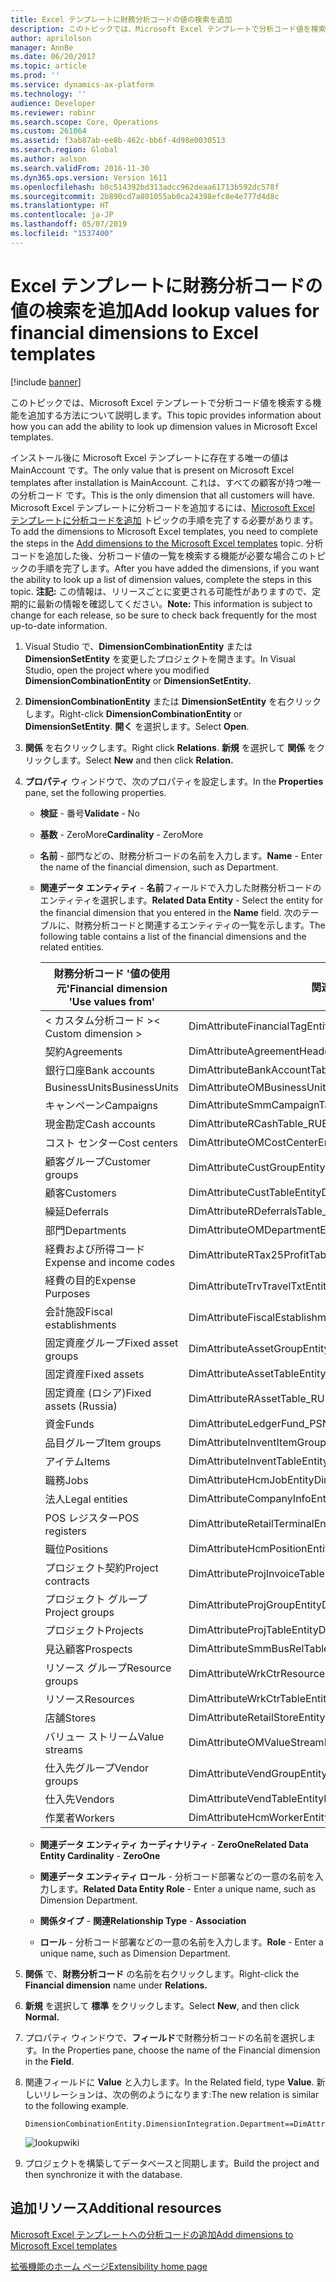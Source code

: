 ```yaml
---
title: Excel テンプレートに財務分析コードの値の検索を追加
description: このトピックでは、Microsoft Excel テンプレートで分析コード値を検索する機能を追加する方法について説明します。
author: aprilolson
manager: AnnBe
ms.date: 06/20/2017
ms.topic: article
ms.prod: ''
ms.service: dynamics-ax-platform
ms.technology: ''
audience: Developer
ms.reviewer: robinr
ms.search.scope: Core, Operations
ms.custom: 261064
ms.assetid: f3ab87ab-ee8b-462c-bb6f-4d98e0030513
ms.search.region: Global
ms.author: aolson
ms.search.validFrom: 2016-11-30
ms.dyn365.ops.version: Version 1611
ms.openlocfilehash: b0c514392bd313adcc962deaa61713b592dc578f
ms.sourcegitcommit: 2b890cd7a801055ab0ca24398efc8e4e777d4d8c
ms.translationtype: HT
ms.contentlocale: ja-JP
ms.lasthandoff: 05/07/2019
ms.locfileid: "1537400"
---
```

# <a name="add-lookup-values-for-financial-dimensions-to-excel-templates"></a><span data-ttu-id="529d2-103">Excel テンプレートに財務分析コードの値の検索を追加</span><span class="sxs-lookup"><span data-stu-id="529d2-103">Add lookup values for financial dimensions to Excel templates</span></span>

[!include [banner](../includes/banner.md)]

<span data-ttu-id="529d2-104">このトピックでは、Microsoft Excel テンプレートで分析コード値を検索する機能を追加する方法について説明します。</span><span class="sxs-lookup"><span data-stu-id="529d2-104">This topic provides information about how you can add the ability to look up dimension values in Microsoft Excel templates.</span></span>

<span data-ttu-id="529d2-105">インストール後に Microsoft Excel テンプレートに存在する唯一の値は MainAccount です。</span><span class="sxs-lookup"><span data-stu-id="529d2-105">The only value that is present on Microsoft Excel templates after installation is MainAccount.</span></span> <span data-ttu-id="529d2-106">これは、すべての顧客が持つ唯一の分析コード です。</span><span class="sxs-lookup"><span data-stu-id="529d2-106">This is the only dimension that all customers will have.</span></span> <span data-ttu-id="529d2-107">Microsoft Excel テンプレートに分析コードを追加するには、[Microsoft Excel テンプレートに分析コードを追加](dimensions-overview.md) トピックの手順を完了する必要があります。</span><span class="sxs-lookup"><span data-stu-id="529d2-107">To add the dimensions to Microsoft Excel templates, you need to complete the steps in the [Add dimensions to the Microsoft Excel templates](dimensions-overview.md) topic.</span></span> <span data-ttu-id="529d2-108">分析コードを追加した後、分析コード値の一覧を検索する機能が必要な場合このトピックの手順を完了します。</span><span class="sxs-lookup"><span data-stu-id="529d2-108">After you have added the dimensions, if you want the ability to look up a list of dimension values, complete the steps in this topic.</span></span> <span data-ttu-id="529d2-109">**注記:** この情報は、リリースごとに変更される可能性がありますので、定期的に最新の情報を確認してください。</span><span class="sxs-lookup"><span data-stu-id="529d2-109">**Note:**  This information is subject to change for each release, so be sure to check back frequently for the most up-to-date information.</span></span>

1.  <span data-ttu-id="529d2-110">Visual Studio で、**DimensionCombinationEntity** または **DimensionSetEntity** を変更したプロジェクトを開きます。</span><span class="sxs-lookup"><span data-stu-id="529d2-110">In Visual Studio, open the project where you modified **DimensionCombinationEntity** or **DimensionSetEntity.**</span></span>
2.  <span data-ttu-id="529d2-111">**DimensionCombinationEntity** または **DimensionSetEntity** を右クリックします。</span><span class="sxs-lookup"><span data-stu-id="529d2-111">Right-click **DimensionCombinationEntity** or **DimensionSetEntity**.</span></span> <span data-ttu-id="529d2-112">**開く** を選択します。</span><span class="sxs-lookup"><span data-stu-id="529d2-112">Select **Open**.</span></span>
3.  <span data-ttu-id="529d2-113">**関係** を右クリックします。</span><span class="sxs-lookup"><span data-stu-id="529d2-113">Right click **Relations**.</span></span> <span data-ttu-id="529d2-114">**新規** を選択して **関係** をクリックします。</span><span class="sxs-lookup"><span data-stu-id="529d2-114">Select **New** and then click **Relation.**</span></span>
4.  <span data-ttu-id="529d2-115">**プロパティ** ウィンドウで、次のプロパティを設定します。</span><span class="sxs-lookup"><span data-stu-id="529d2-115">In the **Properties** pane, set the following properties.</span></span>
    -   <span data-ttu-id="529d2-116">**検証** - 番号</span><span class="sxs-lookup"><span data-stu-id="529d2-116">**Validate** - No</span></span>
    -   <span data-ttu-id="529d2-117">**基数** - ZeroMore</span><span class="sxs-lookup"><span data-stu-id="529d2-117">**Cardinality** - ZeroMore</span></span>
    -   <span data-ttu-id="529d2-118">**名前** - 部門などの、財務分析コードの名前を入力します。</span><span class="sxs-lookup"><span data-stu-id="529d2-118">**Name** - Enter the name of the financial dimension, such as Department.</span></span>
    -   <span data-ttu-id="529d2-119">**関連データ エンティティ** - **名前**フィールドで入力した財務分析コードのエンティティを選択します。</span><span class="sxs-lookup"><span data-stu-id="529d2-119">**Related Data Entity** - Select the entity for the financial dimension that you entered in the **Name** field.</span></span> <span data-ttu-id="529d2-120">次のテーブルに、財務分析コードと関連するエンティティの一覧を示します。</span><span class="sxs-lookup"><span data-stu-id="529d2-120">The following table contains a list of the financial dimensions and the related entities.</span></span>

        | <span data-ttu-id="529d2-121">**財務分析コード '値の使用元'**</span><span class="sxs-lookup"><span data-stu-id="529d2-121">**Financial dimension 'Use values from'**</span></span> | <span data-ttu-id="529d2-122">**関連するエンティティ**</span><span class="sxs-lookup"><span data-stu-id="529d2-122">**Related entity**</span></span>                        |
        |-------------------------------------------|-------------------------------------------|
        | <span data-ttu-id="529d2-123">&lt; カスタム分析コード &gt;</span><span class="sxs-lookup"><span data-stu-id="529d2-123">&lt; Custom dimension &gt;</span></span>                | <span data-ttu-id="529d2-124">DimAttributeFinancialTagEntity</span><span class="sxs-lookup"><span data-stu-id="529d2-124">DimAttributeFinancialTagEntity</span></span>            |
        | <span data-ttu-id="529d2-125">契約</span><span class="sxs-lookup"><span data-stu-id="529d2-125">Agreements</span></span>                                | <span data-ttu-id="529d2-126">DimAttributeAgreementHeaderExt\_RUEntity</span><span class="sxs-lookup"><span data-stu-id="529d2-126">DimAttributeAgreementHeaderExt\_RUEntity</span></span>  |
        | <span data-ttu-id="529d2-127">銀行口座</span><span class="sxs-lookup"><span data-stu-id="529d2-127">Bank accounts</span></span>                             | <span data-ttu-id="529d2-128">DimAttributeBankAccountTableEntity</span><span class="sxs-lookup"><span data-stu-id="529d2-128">DimAttributeBankAccountTableEntity</span></span>        |
        | <span data-ttu-id="529d2-129">BusinessUnits</span><span class="sxs-lookup"><span data-stu-id="529d2-129">BusinessUnits</span></span>                             | <span data-ttu-id="529d2-130">DimAttributeOMBusinessUnitEntity</span><span class="sxs-lookup"><span data-stu-id="529d2-130">DimAttributeOMBusinessUnitEntity</span></span>          |
        | <span data-ttu-id="529d2-131">キャンペーン</span><span class="sxs-lookup"><span data-stu-id="529d2-131">Campaigns</span></span>                                 | <span data-ttu-id="529d2-132">DimAttributeSmmCampaignTableEntity</span><span class="sxs-lookup"><span data-stu-id="529d2-132">DimAttributeSmmCampaignTableEntity</span></span>        |
        | <span data-ttu-id="529d2-133">現金勘定</span><span class="sxs-lookup"><span data-stu-id="529d2-133">Cash accounts</span></span>                             | <span data-ttu-id="529d2-134">DimAttributeRCashTable\_RUEntity</span><span class="sxs-lookup"><span data-stu-id="529d2-134">DimAttributeRCashTable\_RUEntity</span></span>          |
        | <span data-ttu-id="529d2-135">コスト センター</span><span class="sxs-lookup"><span data-stu-id="529d2-135">Cost centers</span></span>                              | <span data-ttu-id="529d2-136">DimAttributeOMCostCenterEntity</span><span class="sxs-lookup"><span data-stu-id="529d2-136">DimAttributeOMCostCenterEntity</span></span>            |
        | <span data-ttu-id="529d2-137">顧客グループ</span><span class="sxs-lookup"><span data-stu-id="529d2-137">Customer groups</span></span>                           | <span data-ttu-id="529d2-138">DimAttributeCustGroupEntity</span><span class="sxs-lookup"><span data-stu-id="529d2-138">DimAttributeCustGroupEntity</span></span>               |
        | <span data-ttu-id="529d2-139">顧客</span><span class="sxs-lookup"><span data-stu-id="529d2-139">Customers</span></span>                                 | <span data-ttu-id="529d2-140">DimAttributeCustTableEntity</span><span class="sxs-lookup"><span data-stu-id="529d2-140">DimAttributeCustTableEntity</span></span>               |
        | <span data-ttu-id="529d2-141">繰延</span><span class="sxs-lookup"><span data-stu-id="529d2-141">Deferrals</span></span>                                 | <span data-ttu-id="529d2-142">DimAttributeRDeferralsTable\_RUEntity</span><span class="sxs-lookup"><span data-stu-id="529d2-142">DimAttributeRDeferralsTable\_RUEntity</span></span>     |
        | <span data-ttu-id="529d2-143">部門</span><span class="sxs-lookup"><span data-stu-id="529d2-143">Departments</span></span>                               | <span data-ttu-id="529d2-144">DimAttributeOMDepartmentEntity</span><span class="sxs-lookup"><span data-stu-id="529d2-144">DimAttributeOMDepartmentEntity</span></span>            |
        | <span data-ttu-id="529d2-145">経費および所得コード</span><span class="sxs-lookup"><span data-stu-id="529d2-145">Expense and income codes</span></span>                  | <span data-ttu-id="529d2-146">DimAttributeRTax25ProfitTable\_RUEntity</span><span class="sxs-lookup"><span data-stu-id="529d2-146">DimAttributeRTax25ProfitTable\_RUEntity</span></span>   |
        | <span data-ttu-id="529d2-147">経費の目的</span><span class="sxs-lookup"><span data-stu-id="529d2-147">Expense Purposes</span></span>                          | <span data-ttu-id="529d2-148">DimAttributeTrvTravelTxtEntity</span><span class="sxs-lookup"><span data-stu-id="529d2-148">DimAttributeTrvTravelTxtEntity</span></span>            |
        | <span data-ttu-id="529d2-149">会計施設</span><span class="sxs-lookup"><span data-stu-id="529d2-149">Fiscal establishments</span></span>                     | <span data-ttu-id="529d2-150">DimAttributeFiscalEstablishment\_BREntity</span><span class="sxs-lookup"><span data-stu-id="529d2-150">DimAttributeFiscalEstablishment\_BREntity</span></span> |
        | <span data-ttu-id="529d2-151">固定資産グループ</span><span class="sxs-lookup"><span data-stu-id="529d2-151">Fixed asset groups</span></span>                        | <span data-ttu-id="529d2-152">DimAttributeAssetGroupEntity</span><span class="sxs-lookup"><span data-stu-id="529d2-152">DimAttributeAssetGroupEntity</span></span>              |
        | <span data-ttu-id="529d2-153">固定資産</span><span class="sxs-lookup"><span data-stu-id="529d2-153">Fixed assets</span></span>                              | <span data-ttu-id="529d2-154">DimAttributeAssetTableEntity</span><span class="sxs-lookup"><span data-stu-id="529d2-154">DimAttributeAssetTableEntity</span></span>              |
        | <span data-ttu-id="529d2-155">固定資産 (ロシア)</span><span class="sxs-lookup"><span data-stu-id="529d2-155">Fixed assets (Russia)</span></span>                     | <span data-ttu-id="529d2-156">DimAttributeRAssetTable\_RUEntity</span><span class="sxs-lookup"><span data-stu-id="529d2-156">DimAttributeRAssetTable\_RUEntity</span></span>         |
        | <span data-ttu-id="529d2-157">資金</span><span class="sxs-lookup"><span data-stu-id="529d2-157">Funds</span></span>                                     | <span data-ttu-id="529d2-158">DimAttributeLedgerFund\_PSN</span><span class="sxs-lookup"><span data-stu-id="529d2-158">DimAttributeLedgerFund\_PSN</span></span>               |
        | <span data-ttu-id="529d2-159">品目グループ</span><span class="sxs-lookup"><span data-stu-id="529d2-159">Item groups</span></span>                               | <span data-ttu-id="529d2-160">DimAttributeInventItemGroupEntity</span><span class="sxs-lookup"><span data-stu-id="529d2-160">DimAttributeInventItemGroupEntity</span></span>         |
        | <span data-ttu-id="529d2-161">アイテム</span><span class="sxs-lookup"><span data-stu-id="529d2-161">Items</span></span>                                     | <span data-ttu-id="529d2-162">DimAttributeInventTableEntity</span><span class="sxs-lookup"><span data-stu-id="529d2-162">DimAttributeInventTableEntity</span></span>             |
        | <span data-ttu-id="529d2-163">職務</span><span class="sxs-lookup"><span data-stu-id="529d2-163">Jobs</span></span>                                      | <span data-ttu-id="529d2-164">DimAttributeHcmJobEntity</span><span class="sxs-lookup"><span data-stu-id="529d2-164">DimAttributeHcmJobEntity</span></span>                  |
        | <span data-ttu-id="529d2-165">法人</span><span class="sxs-lookup"><span data-stu-id="529d2-165">Legal entities</span></span>                            | <span data-ttu-id="529d2-166">DimAttributeCompanyInfoEntity</span><span class="sxs-lookup"><span data-stu-id="529d2-166">DimAttributeCompanyInfoEntity</span></span>             |
        | <span data-ttu-id="529d2-167">POS レジスター</span><span class="sxs-lookup"><span data-stu-id="529d2-167">POS registers</span></span>                             | <span data-ttu-id="529d2-168">DimAttributeRetailTerminalEntity</span><span class="sxs-lookup"><span data-stu-id="529d2-168">DimAttributeRetailTerminalEntity</span></span>          |
        | <span data-ttu-id="529d2-169">職位</span><span class="sxs-lookup"><span data-stu-id="529d2-169">Positions</span></span>                                 | <span data-ttu-id="529d2-170">DimAttributeHcmPositionEntity</span><span class="sxs-lookup"><span data-stu-id="529d2-170">DimAttributeHcmPositionEntity</span></span>             |
        | <span data-ttu-id="529d2-171">プロジェクト契約</span><span class="sxs-lookup"><span data-stu-id="529d2-171">Project contracts</span></span>                         | <span data-ttu-id="529d2-172">DimAttributeProjInvoiceTableEntity</span><span class="sxs-lookup"><span data-stu-id="529d2-172">DimAttributeProjInvoiceTableEntity</span></span>        |
        | <span data-ttu-id="529d2-173">プロジェクト グループ</span><span class="sxs-lookup"><span data-stu-id="529d2-173">Project groups</span></span>                            | <span data-ttu-id="529d2-174">DimAttributeProjGroupEntity</span><span class="sxs-lookup"><span data-stu-id="529d2-174">DimAttributeProjGroupEntity</span></span>               |
        | <span data-ttu-id="529d2-175">プロジェクト</span><span class="sxs-lookup"><span data-stu-id="529d2-175">Projects</span></span>                                  | <span data-ttu-id="529d2-176">DimAttributeProjTableEntity</span><span class="sxs-lookup"><span data-stu-id="529d2-176">DimAttributeProjTableEntity</span></span>               |
        | <span data-ttu-id="529d2-177">見込顧客</span><span class="sxs-lookup"><span data-stu-id="529d2-177">Prospects</span></span>                                 | <span data-ttu-id="529d2-178">DimAttributeSmmBusRelTableEntity</span><span class="sxs-lookup"><span data-stu-id="529d2-178">DimAttributeSmmBusRelTableEntity</span></span>          |
        | <span data-ttu-id="529d2-179">リソース グループ</span><span class="sxs-lookup"><span data-stu-id="529d2-179">Resource groups</span></span>                           | <span data-ttu-id="529d2-180">DimAttributeWrkCtrResourceGroupEntity</span><span class="sxs-lookup"><span data-stu-id="529d2-180">DimAttributeWrkCtrResourceGroupEntity</span></span>     |
        | <span data-ttu-id="529d2-181">リソース</span><span class="sxs-lookup"><span data-stu-id="529d2-181">Resources</span></span>                                 | <span data-ttu-id="529d2-182">DimAttributeWrkCtrTableEntity</span><span class="sxs-lookup"><span data-stu-id="529d2-182">DimAttributeWrkCtrTableEntity</span></span>             |
        | <span data-ttu-id="529d2-183">店舗</span><span class="sxs-lookup"><span data-stu-id="529d2-183">Stores</span></span>                                    | <span data-ttu-id="529d2-184">DimAttributeRetailStoreEntity</span><span class="sxs-lookup"><span data-stu-id="529d2-184">DimAttributeRetailStoreEntity</span></span>             |
        | <span data-ttu-id="529d2-185">バリュー ストリーム</span><span class="sxs-lookup"><span data-stu-id="529d2-185">Value streams</span></span>                             | <span data-ttu-id="529d2-186">DimAttributeOMValueStreamEntity</span><span class="sxs-lookup"><span data-stu-id="529d2-186">DimAttributeOMValueStreamEntity</span></span>           |
        | <span data-ttu-id="529d2-187">仕入先グループ</span><span class="sxs-lookup"><span data-stu-id="529d2-187">Vendor groups</span></span>                             | <span data-ttu-id="529d2-188">DimAttributeVendGroupEntity</span><span class="sxs-lookup"><span data-stu-id="529d2-188">DimAttributeVendGroupEntity</span></span>               |
        | <span data-ttu-id="529d2-189">仕入先</span><span class="sxs-lookup"><span data-stu-id="529d2-189">Vendors</span></span>                                   | <span data-ttu-id="529d2-190">DimAttributeVendTableEntity</span><span class="sxs-lookup"><span data-stu-id="529d2-190">DimAttributeVendTableEntity</span></span>               |
        | <span data-ttu-id="529d2-191">作業者</span><span class="sxs-lookup"><span data-stu-id="529d2-191">Workers</span></span>                                   | <span data-ttu-id="529d2-192">DimAttributeHcmWorkerEntity</span><span class="sxs-lookup"><span data-stu-id="529d2-192">DimAttributeHcmWorkerEntity</span></span>               |

    -   <span data-ttu-id="529d2-193">**関連データ エンティティ カーディナリティ** - **ZeroOne**</span><span class="sxs-lookup"><span data-stu-id="529d2-193">**Related Data Entity Cardinality** - **ZeroOne**</span></span>
    -   <span data-ttu-id="529d2-194">**関連データ エンティティ ロール** - 分析コード部署などの一意の名前を入力します。</span><span class="sxs-lookup"><span data-stu-id="529d2-194">**Related Data Entity Role** - Enter a unique name, such as Dimension Department.</span></span>
    -   <span data-ttu-id="529d2-195">**関係タイプ** - **関連**</span><span class="sxs-lookup"><span data-stu-id="529d2-195">**Relationship Type** - **Association**</span></span>
    -   <span data-ttu-id="529d2-196">**ロール** - 分析コード部署などの一意の名前を入力します。</span><span class="sxs-lookup"><span data-stu-id="529d2-196">**Role** - Enter a unique name, such as Dimension Department.</span></span>

5.  <span data-ttu-id="529d2-197">**関係** で、**財務分析コード** の名前を右クリックします。</span><span class="sxs-lookup"><span data-stu-id="529d2-197">Right-click the **Financial dimension** name under **Relations.**</span></span>
6.  <span data-ttu-id="529d2-198">**新規** を選択して **標準** をクリックします。</span><span class="sxs-lookup"><span data-stu-id="529d2-198">Select **New**, and then click **Normal.**</span></span>
7.  <span data-ttu-id="529d2-199">プロパティ ウィンドウで、**フィールド**で財務分析コードの名前を選択します。</span><span class="sxs-lookup"><span data-stu-id="529d2-199">In the Properties pane, choose the name of the Financial dimension in the **Field**.</span></span>
8.  <span data-ttu-id="529d2-200">関連フィールドに **Value** と入力します。</span><span class="sxs-lookup"><span data-stu-id="529d2-200">In the Related field, type **Value**.</span></span> <span data-ttu-id="529d2-201">新しいリレーションは、次の例のようになります:</span><span class="sxs-lookup"><span data-stu-id="529d2-201">The new relation is similar to the following example.</span></span>

        DimensionCombinationEntity.DimensionIntegration.Department==DimAttributeOMDepartmentEntity.Value

    ![lookupwiki](./media/lookupwiki.png)

9.  <span data-ttu-id="529d2-203">プロジェクトを構築してデータベースと同期します。</span><span class="sxs-lookup"><span data-stu-id="529d2-203">Build the project and then synchronize it with the database.</span></span>


## <a name="additional-resources"></a><span data-ttu-id="529d2-204">追加リソース</span><span class="sxs-lookup"><span data-stu-id="529d2-204">Additional resources</span></span>

[<span data-ttu-id="529d2-205">Microsoft Excel テンプレートへの分析コードの追加</span><span class="sxs-lookup"><span data-stu-id="529d2-205">Add dimensions to Microsoft Excel templates</span></span>](add-dimensions-excel-templates.md)

[<span data-ttu-id="529d2-206">拡張機能のホーム ページ</span><span class="sxs-lookup"><span data-stu-id="529d2-206">Extensibility home page</span></span>](../extensibility/extensibility-home-page.md)



